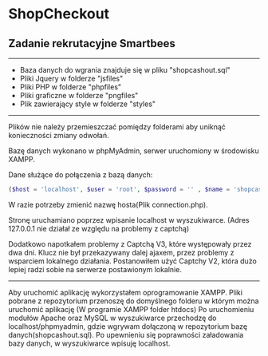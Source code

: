 # ShopCheckout
## Zadanie rekrutacyjne Smartbees
---------------------------------------------------------------
* Baza danych do wgrania znajduje się w pliku "shopcashout.sql"
* Pliki Jquery w folderze "jsfiles"
* Pliki PHP w folderze "phpfiles"
* Pliki graficzne w folderze "pngfiles"
* Plik zawierający style w folderze "styles"
---------------------------------------------------------------
Plików nie należy przemieszczać pomiędzy folderami aby uniknąć konieczności zmiany odwołań.

Bazę danych wykonano w phpMyAdmin, serwer uruchomiony w środowisku XAMPP.

Dane służące do połączenia z bazą danych:
```php 
($host = 'localhost', $user = 'root', $password = '' , $name = 'shopcashout');
```
W razie potrzeby zmienić nazwę hosta(Plik connection.php).

Stronę uruchamiano poprzez wpisanie localhost w wyszukiwarce. (Adres 127.0.0.1 nie działał ze względu na problemy z captchą)

Dodatkowo napotkałem problemy z Captchą V3, które występowały przez dwa dni. Klucz nie był przekazywany dalej ajaxem, przez problemy z wsparciem lokalnego działania. 
Postanowiłem użyć Captchy V2, która dużo lepiej radzi sobie na serwerze postawionym lokalnie.

------ 
Aby uruchomić aplikację wykorzystałem oprogramowanie XAMPP. 
Pliki pobrane z repozytorium przenoszę do domyślnego folderu w którym można uruchomić aplikację (W programie XAMPP folder htdocs)
Po uruchomieniu modułów Apache oraz MySQL w wyszukiwarce przechodzę do localhost/phpmyadmin, gdzie wgrywam dołączoną w repozytorium bazę danych(shopcashout.sql).
Po upewnieniu się poprawności załadowania bazy danych, w wyszukiwarce wpisuję localhost. 


